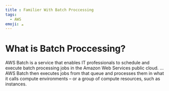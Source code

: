 ```yaml
---
title : Familier With Batch Proccessing
tags:
  - AWS
emoji: ☁️
---
```


# What is Batch Proccessing?

AWS Batch is a service that enables IT professionals to schedule and execute batch processing jobs in the Amazon Web Services public cloud. ... AWS Batch then executes jobs from that queue and processes them in what it calls compute environments – or a group of compute resources, such as instances.